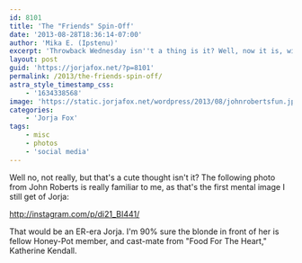 ```yaml
---
id: 8101
title: 'The "Friends" Spin-Off'
date: '2013-08-28T18:36:14-07:00'
author: 'Mika E. (Ipstenu)'
excerpt: 'Throwback Wednesday isn''t a thing is it? Well, now it is, with a throwback photo of Jorja that should make you smile.'
layout: post
guid: 'https://jorjafox.net/?p=8101'
permalink: /2013/the-friends-spin-off/
astra_style_timestamp_css:
    - '1634338568'
image: 'https://static.jorjafox.net/wordpress/2013/08/johnrobertsfun.jpeg'
categories:
    - 'Jorja Fox'
tags:
    - misc
    - photos
    - 'social media'
---
```


Well no, not really, but that's a cute thought isn't it? The following photo from John Roberts is really familiar to me, as that's the first mental image I still get of Jorja:

http://instagram.com/p/di21_BI441/

That would be an ER-era Jorja. I'm 90% sure the blonde in front of her is fellow Honey-Pot member, and cast-mate from "Food For The Heart," Katherine Kendall.
